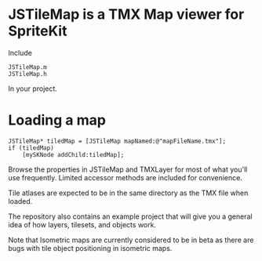 JSTileMap is a TMX Map viewer for SpriteKit
=========

Include

	JSTileMap.m
	JSTileMap.h

In your project.

Loading a map
=========

	JSTileMap* tiledMap = [JSTileMap mapNamed:@"mapFileName.tmx"];
	if (tiledMap)
		[mySKNode addChild:tiledMap];

Browse the properties in JSTileMap and TMXLayer for most of what you'll use 
frequently.  Limited accessor methods are included for convenience.

Tile atlases are expected to be in the same directory as the TMX file when loaded.

The repository also contains an example project that will give you a 
general idea of how layers, tilesets, and objects work.

Note that Isometric maps are currently considered to be in beta as 
there are bugs with tile object positioning in isometric maps.